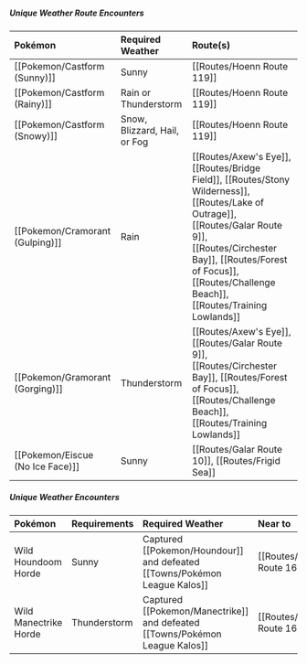 ##### **Unique Weather Route Encounters**

Pokémon | Required Weather | Route(s)
:--- | :--- | :---
[[Pokemon/Castform (Sunny)]] | Sunny | [[Routes/Hoenn Route 119]]
[[Pokemon/Castform (Rainy)]] | Rain or Thunderstorm | [[Routes/Hoenn Route 119]]
[[Pokemon/Castform (Snowy)]] | Snow, Blizzard, Hail, or Fog | [[Routes/Hoenn Route 119]]
[[Pokemon/Cramorant (Gulping)]] | Rain | [[Routes/Axew's Eye]], [[Routes/Bridge Field]], [[Routes/Stony Wilderness]], [[Routes/Lake of Outrage]], [[Routes/Galar Route 9]], [[Routes/Circhester Bay]], [[Routes/Forest of Focus]], [[Routes/Challenge Beach]], [[Routes/Training Lowlands]]
[[Pokemon/Gramorant (Gorging)]] | Thunderstorm | [[Routes/Axew's Eye]], [[Routes/Galar Route 9]], [[Routes/Circhester Bay]], [[Routes/Forest of Focus]], [[Routes/Challenge Beach]], [[Routes/Training Lowlands]]
[[Pokemon/Eiscue (No Ice Face)]] | Sunny | [[Routes/Galar Route 10]], [[Routes/Frigid Sea]]

##### **Unique Weather Encounters**

Pokémon | Requirements | Required Weather | Near to | Notes
:--- | :--- | :--- | :--- | :---
Wild Houndoom Horde | Sunny | Captured [[Pokemon/Houndour]] and defeated [[Towns/Pokémon League Kalos]] | [[Routes/Kalos Route 16]] | Awards Houndoominite to evolve [[Pokemon/Mega Houndoom]]
Wild Manectrike Horde | Thunderstorm | Captured [[Pokemon/Manectrike]] and defeated [[Towns/Pokémon League Kalos]] | [[Routes/Kalos Route 16]] | Awards Manectite to evolve [[Pokemon/Mega Manectrike]]
